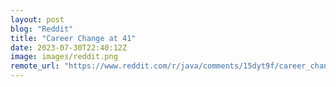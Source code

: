 ```yaml
---
layout: post
blog: "Reddit"
title: "Career Change at 41"
date: 2023-07-30T22:40:12Z
image: images/reddit.png
remote_url: "https://www.reddit.com/r/java/comments/15dyt9f/career_change_at_41/"
---
```


